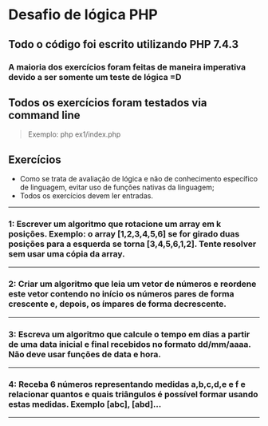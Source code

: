 # Desafio de lógica PHP

## Todo o código foi escrito utilizando PHP 7.4.3
### A maioria dos exercícios foram feitas de maneira imperativa devido a ser somente um teste de lógica =D
## Todos os exercícios foram testados via command line
> Exemplo: php ex1/index.php

## Exercícios

* Como se trata de avaliação de lógica e não de conhecimento específico de linguagem, evitar
uso de funções nativas da linguagem;
* Todos os exercícios devem ler entradas.

---
### 1: Escrever um algoritmo que rotacione um array em k posições. Exemplo: o array [1,2,3,4,5,6] se for girado duas posições para a esquerda se torna [3,4,5,6,1,2]. Tente resolver sem usar uma cópia da array.

---
### 2: Criar um algoritmo que leia um vetor de números e reordene este vetor contendo no início os números pares de forma crescente e, depois, os ímpares de forma decrescente.

---

### 3: Escreva um algoritmo que calcule o tempo em dias a partir de uma data inicial e final recebidos no formato dd/mm/aaaa. Não deve usar funções de data e hora.

---

### 4: Receba 6 números representando medidas a,b,c,d,e e f e relacionar quantos e quais triângulos é possível formar usando estas medidas. Exemplo [abc], [abd]...

---